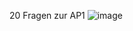 
20 Fragen zur AP1
![image](https://github.com/Creo27/Quiz-for-the-final-exam/assets/119040734/d660f255-2713-42ce-ba8d-57809de598f4)
